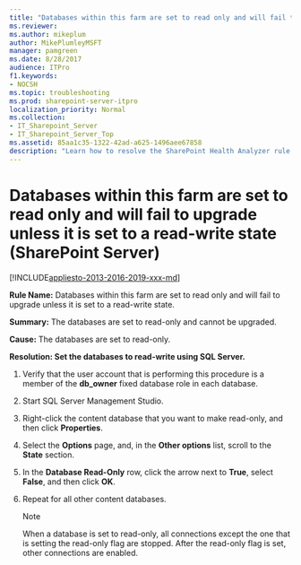 ```yaml
---
title: "Databases within this farm are set to read only and will fail to upgrade unless it is set to a read-write state (SharePoint Server)"
ms.reviewer: 
ms.author: mikeplum
author: MikePlumleyMSFT
manager: pamgreen
ms.date: 8/28/2017
audience: ITPro
f1.keywords:
- NOCSH
ms.topic: troubleshooting
ms.prod: sharepoint-server-itpro
localization_priority: Normal
ms.collection:
- IT_Sharepoint_Server
- IT_Sharepoint_Server_Top
ms.assetid: 85aa1c35-1322-42ad-a625-1496aee67858
description: "Learn how to resolve the SharePoint Health Analyzer rule: Databases within this farm are set to read only and will fail to upgrade unless it is set to a read-write state, for SharePoint Server."
---
```


# Databases within this farm are set to read only and will fail to upgrade unless it is set to a read-write state (SharePoint Server)

[!INCLUDE[appliesto-2013-2016-2019-xxx-md](../includes/appliesto-2013-2016-2019-xxx-md.md)]
  
 **Rule Name:** Databases within this farm are set to read only and will fail to upgrade unless it is set to a read-write state. 
  
 **Summary:** The databases are set to read-only and cannot be upgraded. 
  
 **Cause:** The databases are set to read-only. 
  
 **Resolution: Set the databases to read-write using SQL Server.**
  
1. Verify that the user account that is performing this procedure is a member of the **db_owner** fixed database role in each database. 
    
2. Start SQL Server Management Studio.
    
3. Right-click the content database that you want to make read-only, and then click **Properties**.
    
4. Select the **Options** page, and, in the **Other options** list, scroll to the **State** section. 
    
5. In the **Database Read-Only** row, click the arrow next to **True**, select **False**, and then click **OK**.
    
6. Repeat for all other content databases.
    
    > [!NOTE]
    > When a database is set to read-only, all connections except the one that is setting the read-only flag are stopped. After the read-only flag is set, other connections are enabled. 
  

